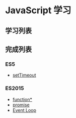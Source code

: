# JavaScript 学习

## 学习列表

## 完成列表
### ES5
- [setTimeout](setTimeout.md)
### ES2015
- [function*](function_.md) 
- [promise](promise.md)
- [Event Loop](eventLoop.md)
